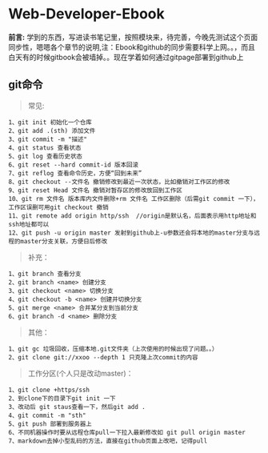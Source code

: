 # Web-Developer-Ebook

__前言:__ 学到的东西，写进读书笔记里，按照模块来，待完善，今晚先测试这个页面同步性，嗯嗯各个章节的说明,注：Ebook和github的同步需要科学上网。。，而且白天有的时候gitbook会被墙掉。。现在学着如何通过gitpage部署到github上

## git命令

>常见:

    1、git init 初始化一个仓库
    2、git add .(sth) 添加文件
    3、git commit -m "描述"
    4、git status 查看状态
    5、git log 查看历史状态
    6、git reset --hard commit-id 版本回滚
    7、git reflog 查看命令历史，方便“回到未来”
    8、git checkout --文件名 撤销修改到最近一次状态，比如撤销对工作区的修改
    9、git reset Head 文件名 撤销对暂存区的修改放回到工作区
    10、git rm 文件名 版本库内文件删除+rm 文件名 工作区删除（后需git commit 一下），工作区误删可用git checkout 撤销
    11、git remote add origin http/ssh  //origin是默认名，后面表示用http地址和ssh地址都可以
    12、git push -u origin master 发射到github上-u参数还会将本地的master分支与远程的master分支关联，方便日后修改

>补充：

    1、git branch 查看分支
    2、git branch <name> 创建分支
    3、git checkout <name> 切换分支
    4、git checkout -b <name> 创建并切换分支
    5、git merge <name> 合并某分支到当前分支
    6、git branch -d <name> 删除分支
>其他：

    1、git gc 垃圾回收，压缩本地.git文件夹（上次使用的时候出现了问题。。）
    2、git clone git://xxoo --depth 1 只克隆上次commit的内容
>工作分区(个人只是改动master)：

    1、git clone +https/ssh
    2、到clone下的目录下git init 一下
    3、改动后 git staus查看一下，然后git add .
    4、git commit -m "sth"
    5、git push 部署到服务器上
    6、不同机器操作时要从远程仓库pull一下拉入最新修改如 git pull origin master
    7、markdown去掉小型乱码的方法，直接在github页面上改吧，记得pull
